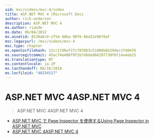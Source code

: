 ```yaml
---
uid: mvc/videos/mvc-4/index
title: ASP.NET MVC 4 |Microsoft Docs
author: rick-anderson
description: ASP.NET MVC 4
ms.author: riande
ms.date: 06/04/2012
ms.assetid: 8130a6c9-2f54-48ba-90f6-0ba52e98f0af
msc.legacyurl: /mvc/videos/mvc-4
msc.type: chapter
ms.openlocfilehash: 12cc1fd6ef27c7078b3c51006b6b29dec17404f6
ms.sourcegitcommit: 45ac74e400f9f2b7dbded66297730f6f14a4eb25
ms.translationtype: MT
ms.contentlocale: ja-JP
ms.lasthandoff: 08/16/2018
ms.locfileid: "48254517"
---
```

<a name="aspnet-mvc-4"></a><span data-ttu-id="b1ffc-103">ASP.NET MVC 4</span><span class="sxs-lookup"><span data-stu-id="b1ffc-103">ASP.NET MVC 4</span></span>
====================
> <span data-ttu-id="b1ffc-104">ASP.NET MVC 4</span><span class="sxs-lookup"><span data-stu-id="b1ffc-104">ASP.NET MVC 4</span></span>


- [<span data-ttu-id="b1ffc-105">ASP.NET MVC で Page Inspector を使用する</span><span class="sxs-lookup"><span data-stu-id="b1ffc-105">Using Page Inspector in ASP.NET MVC</span></span>](using-page-inspector-in-aspnet-mvc.md)
- [<span data-ttu-id="b1ffc-106">ASP.NET MVC 4</span><span class="sxs-lookup"><span data-stu-id="b1ffc-106">ASP.NET MVC 4</span></span>](aspnet-mvc-4.md)
